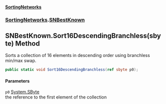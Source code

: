 #### [SortingNetworks](./index.md 'index')
### [SortingNetworks](./SortingNetworks.md 'SortingNetworks').[SNBestKnown](./SortingNetworks-SNBestKnown.md 'SortingNetworks.SNBestKnown')
## SNBestKnown.Sort16DescendingBranchless(sbyte) Method
Sorts a collection of 16 elements in descending order using branchless min/max swap.  
```csharp
public static void Sort16DescendingBranchless(ref sbyte p0);
```
#### Parameters
<a name='SortingNetworks-SNBestKnown-Sort16DescendingBranchless(sbyte)-p0'></a>
`p0` [System.SByte](https://docs.microsoft.com/en-us/dotnet/api/System.SByte 'System.SByte')  
the reference to the first element of the collection  
  
